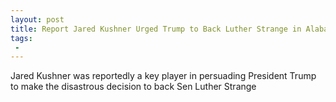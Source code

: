 ```yaml
---
layout: post
title: Report Jared Kushner Urged Trump to Back Luther Strange in Alabama Primary
tags:
 -
---
```

Jared Kushner was reportedly a key player in persuading President Trump to make the disastrous decision to back Sen Luther Strange
